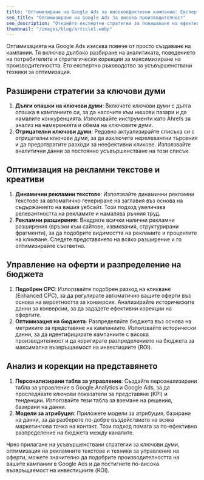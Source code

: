 ```yaml
---
title: "Оптимизиране на Google Ads за високоефективни кампании: Експертни стратегии"
seo_title: "Оптимизиране на Google Ads за висока производителност"
seo_description: "Открийте експертни стратегии за повишаване на ефективността на вашите кампании в Google Ads. Научете усъвършенствани техники за оптимизация на ключови думи, подобряване на рекламните текстове и управление на оферти за максимизиране на производителността."
thumbnail: "/images/blog/article1.webp"
---
```


Оптимизацията на Google Ads изисква повече от просто създаване на кампании. Тя включва дълбоко разбиране на аналитиката, поведението на потребителите и стратегически корекции за максимизиране на производителността. Ето експертно ръководство за усъвършенствани техники за оптимизация.

## **Разширени стратегии за ключови думи**

1.  **Дълги опашки на ключови думи**: Включете ключови думи с дълга опашка в кампаниите си, за да насочите към нишови пазари и да намалите конкуренцията. Използвайте инструменти като Ahrefs за анализ на намеренията и обема на ключовите думи.
2.  **Отрицателни ключови думи**: Редовно актуализирайте списъка си с отрицателни ключови думи, за да изключите нерелевантни търсения и да предотвратите разходи за неефективни кликове. Използвайте аналитични данни за постоянно усъвършенстване на този списък.

## **Оптимизация на рекламни текстове и креативи**

1.  **Динамични рекламни текстове**: Използвайте динамични рекламни текстове за автоматично генериране на заглавия въз основа на съдържанието на вашия уебсайт. Този подход увеличава релевантността на рекламите и намалява ръчния труд.
2.  **Рекламни разширения**: Внедрете всички налични рекламни разширения (връзки към сайтове, извиквания, структурирани фрагменти), за да подобрите видимостта на рекламите и процентите на кликване. Следете представянето на всяко разширение и го оптимизирайте съответно.

## **Управление на оферти и разпределение на бюджета**

1.  **Подобрен CPC**: Използвайте подобрен разход на кликване (Enhanced CPC), за да регулирате автоматично вашите оферти въз основа на вероятността за конверсия. Анализирайте историческите данни за конверсии, за да зададете ефективни корекции на офертите.
2.  **Оптимизация на бюджета**: Разпределяйте бюджета въз основа на метриките за представяне на кампаниите. Използвайте исторически данни, за да идентифицирате кампаниите с висока производителност и да коригирате разпределението на бюджета за максимална възвръщаемост на инвестициите (ROI).

## **Анализ и корекции на представянето**

1.  **Персонализирани табла за управление**: Създайте персонализирани табла за управление в Google Analytics и Google Ads, за да проследявате ключови показатели за представяне (KPI) и тенденции. Използвайте тези табла за вземане на решения, базирани на данни.
2.  **Модели за атрибуция**: Приложете модели за атрибуция, базирани на данни, за да разберете по-добре въздействието на всяка маркетингова точка на контакт. Този подход помага за по-ефективно разпределение на бюджета между каналите.

Чрез прилагане на усъвършенствани стратегии за ключови думи, оптимизация на рекламните текстове и техники за управление на оферти, можете значително да подобрите производителността на вашите кампании в Google Ads и да постигнете по-висока възвръщаемост на инвестициите (ROI).
